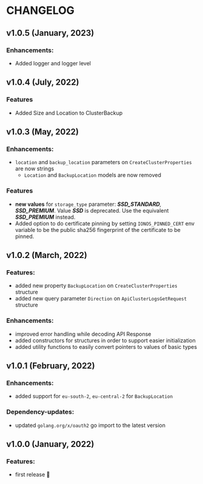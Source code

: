# CHANGELOG

## v1.0.5 (January, 2023)

### Enhancements:
* Added logger and logger level

## v1.0.4 (July, 2022)

### Features
* Added Size and Location to ClusterBackup

## v1.0.3 (May, 2022)

### Enhancements:
* `location` and `backup_location` parameters on `CreateClusterProperties` are now strings
  * `Location` and `BackupLocation` models are now removed

### Features
* **new values** for `storage_type` parameter: _**SSD_STANDARD**, **SSD_PREMIUM**_. Value **_SSD_** is deprecated. Use the equivalent **_SSD_PREMIUM_** instead.
* Added option to do certificate pinning by setting `IONOS_PINNED_CERT` env variable to be the public sha256 fingerprint of the certificate to be pinned.

## v1.0.2 (March, 2022)

### Features:

* added new property `BackupLocation` on `CreateClusterProperties` structure
* added new query parameter `Direction` on `ApiClusterLogsGetRequest` structure

### Enhancements:

* improved error handling while decoding API Response
* added constructors for structures in order to support easier initialization
* added utility functions to easily convert pointers to values of basic types

## v1.0.1 (February, 2022)

### Enhancements:

* added support for `eu-south-2`, `eu-central-2` for `BackupLocation`

### Dependency-updates:

* updated `golang.org/x/oauth2` go import to the latest version

## v1.0.0 (January, 2022)

### Features:

* first release 🎉
